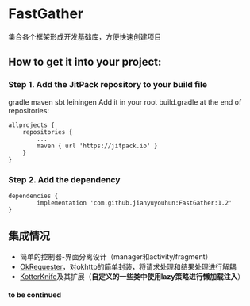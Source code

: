 # FastGather

集合各个框架形成开发基础库，方便快速创建项目

## How to get it into your project:

### Step 1. Add the JitPack repository to your build file

gradle
maven
sbt
leiningen
Add it in your root build.gradle at the end of repositories:

	allprojects {
		repositories {
			...
			maven { url 'https://jitpack.io' }
		}
	}
### Step 2. Add the dependency

	dependencies {
	        implementation 'com.github.jianyuyouhun:FastGather:1.2'
	}

## 集成情况 ##

*	简单的控制器-界面分离设计（manager和activity/fragment）
*	[OkRequester](https://github.com/jianyuyouhun/OkRequester)，对okhttp的简单封装，将请求处理和结果处理进行解耦
*	[KotterKnife](https://github.com/JakeWharton/kotterknife)及其扩展（**自定义的一些类中使用lazy策略进行懒加载注入**）

#### to be continued
